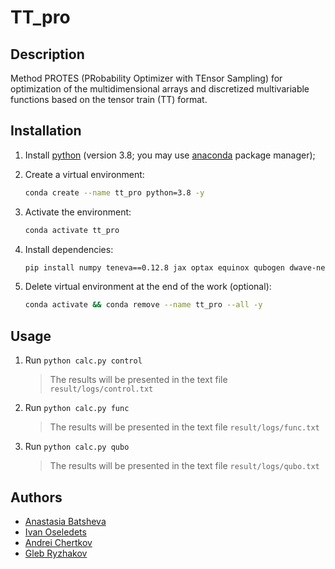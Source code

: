 # TT_pro


## Description

Method PROTES (PRobability Optimizer with TEnsor Sampling) for optimization of the multidimensional arrays and  discretized multivariable functions based on the tensor train (TT) format.


## Installation

1. Install [python](https://www.python.org) (version 3.8; you may use [anaconda](https://www.anaconda.com) package manager);

2. Create a virtual environment:
    ```bash
    conda create --name tt_pro python=3.8 -y
    ```

3. Activate the environment:
    ```bash
    conda activate tt_pro
    ```

4. Install dependencies:
    ```bash
    pip install numpy teneva==0.12.8 jax optax equinox qubogen dwave-neal gekko
    ```

5. Delete virtual environment at the end of the work (optional):
    ```bash
    conda activate && conda remove --name tt_pro --all -y
    ```


## Usage

1. Run `python calc.py control`
    > The results will be presented in the text file `result/logs/control.txt`

2. Run `python calc.py func`
    > The results will be presented in the text file `result/logs/func.txt`

3. Run `python calc.py qubo`
    > The results will be presented in the text file `result/logs/qubo.txt`


## Authors

- [Anastasia Batsheva](https://github.com/anabatsh)
- [Ivan Oseledets](https://github.com/oseledets)
- [Andrei Chertkov](https://github.com/AndreiChertkov)
- [Gleb Ryzhakov](https://github.com/G-Ryzhakov)
